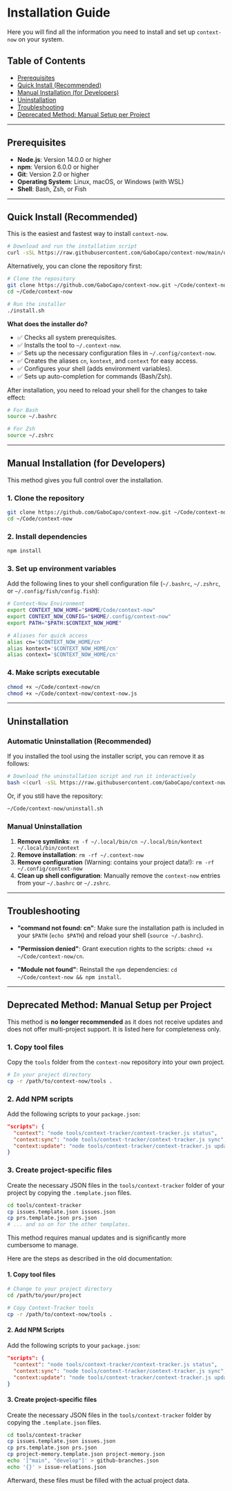 # Installation Guide

Here you will find all the information you need to install and set up `context-now` on your system.

## Table of Contents
- [Prerequisites](#prerequisites)
- [Quick Install (Recommended)](#quick-install-recommended)
- [Manual Installation (for Developers)](#manual-installation-for-developers)
- [Uninstallation](#uninstallation)
- [Troubleshooting](#troubleshooting)
- [Deprecated Method: Manual Setup per Project](#deprecated-method-manual-setup-per-project)

---

## Prerequisites
- **Node.js**: Version 14.0.0 or higher
- **npm**: Version 6.0.0 or higher
- **Git**: Version 2.0 or higher
- **Operating System**: Linux, macOS, or Windows (with WSL)
- **Shell**: Bash, Zsh, or Fish

---

## Quick Install (Recommended)

This is the easiest and fastest way to install `context-now`.

```bash
# Download and run the installation script
curl -sSL https://raw.githubusercontent.com/GaboCapo/context-now/main/quick-setup.sh | bash
```
Alternatively, you can clone the repository first:
```bash
# Clone the repository
git clone https://github.com/GaboCapo/context-now.git ~/Code/context-now
cd ~/Code/context-now

# Run the installer
./install.sh
```

**What does the installer do?**
- ✅ Checks all system prerequisites.
- ✅ Installs the tool to `~/.context-now`.
- ✅ Sets up the necessary configuration files in `~/.config/context-now`.
- ✅ Creates the aliases `cn`, `kontext`, and `context` for easy access.
- ✅ Configures your shell (adds environment variables).
- ✅ Sets up auto-completion for commands (Bash/Zsh).

After installation, you need to reload your shell for the changes to take effect:
```bash
# For Bash
source ~/.bashrc

# For Zsh
source ~/.zshrc
```

---

## Manual Installation (for Developers)

This method gives you full control over the installation.

### 1. Clone the repository
```bash
git clone https://github.com/GaboCapo/context-now.git ~/Code/context-now
cd ~/Code/context-now
```

### 2. Install dependencies
```bash
npm install
```

### 3. Set up environment variables
Add the following lines to your shell configuration file (`~/.bashrc`, `~/.zshrc`, or `~/.config/fish/config.fish`):
```bash
# Context-Now Environment
export CONTEXT_NOW_HOME="$HOME/Code/context-now"
export CONTEXT_NOW_CONFIG="$HOME/.config/context-now"
export PATH="$PATH:$CONTEXT_NOW_HOME"

# Aliases for quick access
alias cn='$CONTEXT_NOW_HOME/cn'
alias kontext='$CONTEXT_NOW_HOME/cn'
alias context='$CONTEXT_NOW_HOME/cn'
```

### 4. Make scripts executable
```bash
chmod +x ~/Code/context-now/cn
chmod +x ~/Code/context-now/context-now.js
```

---

## Uninstallation

### Automatic Uninstallation (Recommended)
If you installed the tool using the installer script, you can remove it as follows:
```bash
# Download the uninstallation script and run it interactively
bash <(curl -sSL https://raw.githubusercontent.com/GaboCapo/context-now/main/uninstall.sh)
```
Or, if you still have the repository:
```bash
~/Code/context-now/uninstall.sh
```

### Manual Uninstallation
1.  **Remove symlinks**:
    `rm -f ~/.local/bin/cn ~/.local/bin/kontext ~/.local/bin/context`
2.  **Remove installation**:
    `rm -rf ~/.context-now`
3.  **Remove configuration** (Warning: contains your project data!):
    `rm -rf ~/.config/context-now`
4.  **Clean up shell configuration**:
    Manually remove the `context-now` entries from your `~/.bashrc` or `~/.zshrc`.

---

## Troubleshooting

- **"command not found: cn"**:
  Make sure the installation path is included in your `$PATH` (`echo $PATH`) and reload your shell (`source ~/.bashrc`).

- **"Permission denied"**:
  Grant execution rights to the scripts: `chmod +x ~/Code/context-now/cn`.

- **"Module not found"**:
  Reinstall the `npm` dependencies: `cd ~/Code/context-now && npm install`.

---

## Deprecated Method: Manual Setup per Project

This method is **no longer recommended** as it does not receive updates and does not offer multi-project support. It is listed here for completeness only.

### 1. Copy tool files
Copy the `tools` folder from the `context-now` repository into your own project.
```bash
# In your project directory
cp -r /path/to/context-now/tools .
```

### 2. Add NPM scripts
Add the following scripts to your `package.json`:
```json
"scripts": {
  "context": "node tools/context-tracker/context-tracker.js status",
  "context:sync": "node tools/context-tracker/context-tracker.js sync",
  "context:update": "node tools/context-tracker/context-tracker.js update"
}
```

### 3. Create project-specific files
Create the necessary JSON files in the `tools/context-tracker` folder of your project by copying the `.template.json` files.
```bash
cd tools/context-tracker
cp issues.template.json issues.json
cp prs.template.json prs.json
# ... and so on for the other templates.
```
This method requires manual updates and is significantly more cumbersome to manage.

Here are the steps as described in the old documentation:

#### 1. Copy tool files
```bash
# Change to your project directory
cd /path/to/your/project

# Copy Context-Tracker tools
cp -r /path/to/context-now/tools .
```

#### 2. Add NPM Scripts
Add the following scripts to your `package.json`:
```json
"scripts": {
  "context": "node tools/context-tracker/context-tracker.js status",
  "context:sync": "node tools/context-tracker/context-tracker.js sync",
  "context:update": "node tools/context-tracker/context-tracker.js update"
}
```

#### 3. Create project-specific files
Create the necessary JSON files in the `tools/context-tracker` folder by copying the `.template.json` files.
```bash
cd tools/context-tracker
cp issues.template.json issues.json
cp prs.template.json prs.json
cp project-memory.template.json project-memory.json
echo '["main", "develop"]' > github-branches.json
echo '{}' > issue-relations.json
```
Afterward, these files must be filled with the actual project data.
